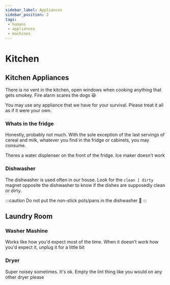 ```yaml
---
sidebar_label: Appliances
sidebar_position: 2
tags:
 - humans
 - appliances
 - machines
---
```


# Kitchen

## Kitchen Appliances
There is no vent in the kitchen, open windows when cooking anything that gets smokey. Fire alarm scares the dogs :laughing:

You may use any appliance that we have for your survival. Please treat it all as if it were your own. 

### Whats in the fridge
Honestly, probably not much. With the sole exception of the last servings of cereal and milk, whatever you find in the fridge or cabinets, you may consume. 

Theres a water displenser on the front of the fridge. Ice maker doesn't work

### Dishwasher
The dishwasher is used often in our house. Look for the ` clean | dirty ` magnet opposite the dishwasher to know if the dishes are supposedly clean or dirty.

:::caution 
Do not put the non-stick pots/pans in the dishwasher :pray:
:::

## Laundry Room

### Washer Mashine
Works like how you'd expect most of the time. When it doesn't work how you'd expect it, unplug it for a little bit


### Dryer
Super noisey sometimes. It's ok. 
Empty the lint thing like you would on any other dryer please